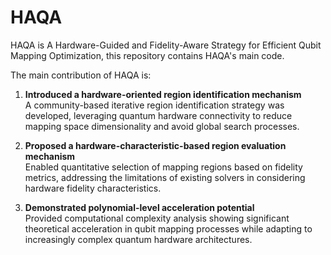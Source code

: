 # HAQA
HAQA is A Hardware-Guided and Fidelity-Aware Strategy for Efficient Qubit Mapping Optimization, this repository contains HAQA's main code.

The main contribution of HAQA is:
1. **Introduced a hardware-oriented region identification mechanism**  
   A community-based iterative region identification strategy was developed, leveraging quantum hardware connectivity to reduce mapping space dimensionality and avoid global search processes.

2. **Proposed a hardware-characteristic-based region evaluation mechanism**  
   Enabled quantitative selection of mapping regions based on fidelity metrics, addressing the limitations of existing solvers in considering hardware fidelity characteristics.

3. **Demonstrated polynomial-level acceleration potential**  
   Provided computational complexity analysis showing significant theoretical acceleration in qubit mapping processes while adapting to increasingly complex quantum hardware architectures.
